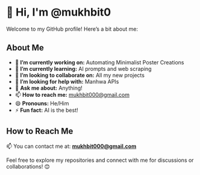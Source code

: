 # 👋 Hi, I'm @mukhbit0  

Welcome to my GitHub profile! Here’s a bit about me:  

## About Me  

- 🔭 **I’m currently working on:** Automating Minimalist Poster Creations  
- 🌱 **I’m currently learning:** AI prompts and web scraping  
- 👯 **I’m looking to collaborate on:** All my new projects  
- 🤔 **I’m looking for help with:** Manhwa APIs  
- 💬 **Ask me about:** Anything!  
- 📫 **How to reach me:** mukhbit000@gmail.com  
- 😄 **Pronouns:** He/Him  
- ⚡ **Fun fact:** AI is the best!  

## How to Reach Me  
📫 You can contact me at: **mukhbit000@gmail.com**  

Feel free to explore my repositories and connect with me for discussions or collaborations! 😊  
